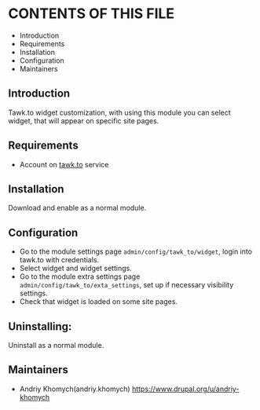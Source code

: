 # CONTENTS OF THIS FILE
  
 * Introduction
 * Requirements
 * Installation
 * Configuration
 * Maintainers
 
## Introduction

Tawk.to widget customization, with using this module you can select widget, 
that will appear on specific site pages.

## Requirements

- Account on [tawk.to](tawk.to) service

## Installation

Download and enable as a normal module.

## Configuration

* Go to the module settings page `admin/config/tawk_to/widget`,
login into tawk.to with credentials.
* Select widget and widget settings.
* Go to the module extra settings page `admin/config/tawk_to/exta_settings`,
set up if necessary visibility settings.
* Check that widget is loaded on some site pages.

## Uninstalling:

Uninstall as a normal module.

## Maintainers

- Andriy Khomych(andriy.khomych) https://www.drupal.org/u/andriy-khomych
